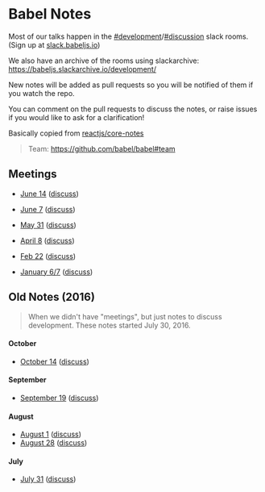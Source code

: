 # Babel Notes

Most of our talks happen in the [#development](https://babeljs.slack.com/messages/development)/[#discussion](https://babeljs.slack.com/messages/discussion) slack rooms. (Sign up at [slack.babeljs.io](http://slack.babeljs.io/))

We also have an archive of the rooms using slackarchive: https://babeljs.slackarchive.io/development/

New notes will be added as pull requests so you will be notified of them if you watch the repo.

You can comment on the pull requests to discuss the notes, or raise issues if you would like to ask for a clarification!

Basically copied from [reactjs/core-notes](https://github.com/reactjs/core-notes)

> Team: https://github.com/babel/babel#team

## Meetings

* [June 14](https://github.com/babel/notes/blob/master/2017-06/june-14.md) ([discuss](https://github.com/babel/notes/pull/22))

* [June 7](https://github.com/babel/notes/blob/master/2017-06/june-07.md) ([discuss](https://github.com/babel/notes/pull/21))

* [May 31](https://github.com/babel/notes/blob/master/2017-05/may-31.md) ([discuss](https://github.com/babel/notes/pull/20))

* [April 8](https://github.com/babel/notes/blob/master/2017-04/april-08.md) ([discuss](https://github.com/babel/notes/pull/19))
 
* [Feb 22](https://github.com/babel/notes/blob/master/2017-02/feb-22.md) ([discuss](https://github.com/babel/notes/pull/15))

* [January 6/7](https://github.com/babel/notes/blob/master/2017-01/jan-06.md) ([discuss](https://github.com/babel/notes/pull/11))

## Old Notes (2016)

> When we didn't have "meetings", but just notes to discuss development.
> These notes started July 30, 2016.

#### October

* [October 14](https://github.com/babel/notes/blob/master/2016-10/october-14.md) ([discuss](https://github.com/babel/notes/pull/7))

#### September

* [September 19](https://github.com/babel/notes/blob/master/2016-09/september-19.md) ([discuss](https://github.com/babel/notes/pull/6))

#### August

* [August 1](https://github.com/babel/notes/blob/master/2016-08/august-01.md) ([discuss](https://github.com/babel/notes/pull/3))
* [August 28](https://github.com/babel/notes/blob/master/2016-08/august-28.md) ([discuss](https://github.com/babel/notes/pull/5))

#### July

* [July 31](https://github.com/babel/notes/blob/master/2016-07/july-31.md) ([discuss](https://github.com/babel/notes/pull/1))


